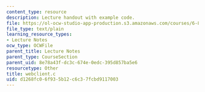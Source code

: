 ```yaml
---
content_type: resource
description: Lecture handout with example code.
file: https://ol-ocw-studio-app-production.s3.amazonaws.com/courses/6-824-distributed-computer-systems-engineering-spring-2006/d1268fc06f935b12c6c37fcbd9117003_webclient.c
file_type: text/plain
learning_resource_types:
- Lecture Notes
ocw_type: OCWFile
parent_title: Lecture Notes
parent_type: CourseSection
parent_uid: 8e78a43f-dc3c-674e-0edc-395d857ba5e6
resourcetype: Other
title: webclient.c
uid: d1268fc0-6f93-5b12-c6c3-7fcbd9117003
---
```

